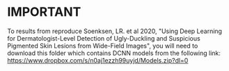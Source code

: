 # IMPORTANT
To results from reproduce Soenksen, LR. et al 2020, "Using Deep Learning for Dermatologist-Level Detection of Ugly-Duckling and Suspicious Pigmented Skin Lesions from Wide-Field Images", you will need to download this folder which contains DCNN models from the following link: https://www.dropbox.com/s/n0aj1ezzh99uyjd/Models.zip?dl=0
